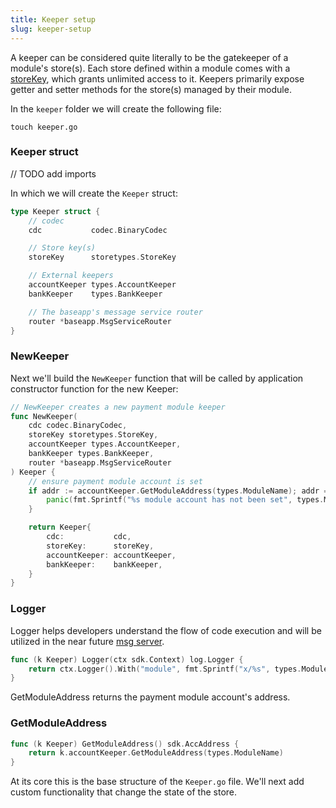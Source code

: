 ```yaml
---
title: Keeper setup
slug: keeper-setup
---
```


A keeper can be considered quite literally to be the gatekeeper of a module's store(s). Each store defined within a module comes with a [storeKey](../types/keys.md), which grants unlimited access to it. Keepers primarily expose getter and setter methods for the store(s) managed by their module.

In the `keeper` folder we will create the following file:

```
touch keeper.go
```

### Keeper struct

// TODO add imports

In which we will create the `Keeper` struct:

```Go
type Keeper struct {
    // codec
    cdc           codec.BinaryCodec

    // Store key(s)
	storeKey      storetypes.StoreKey

	// External keepers
	accountKeeper types.AccountKeeper
	bankKeeper    types.BankKeeper

	// The baseapp's message service router
	router *baseapp.MsgServiceRouter
}
```

### NewKeeper

Next we'll build the `NewKeeper` function that will be called by application constructor function for the new Keeper:

```Go
// NewKeeper creates a new payment module keeper
func NewKeeper(
	cdc codec.BinaryCodec,
    storeKey storetypes.StoreKey,
    accountKeeper types.AccountKeeper,
	bankKeeper types.BankKeeper,
	router *baseapp.MsgServiceRouter
) Keeper {
	// ensure payment module account is set
	if addr := accountKeeper.GetModuleAddress(types.ModuleName); addr == nil {
		panic(fmt.Sprintf("%s module account has not been set", types.ModuleName))
	}

	return Keeper{
		cdc:           cdc,
		storeKey:      storeKey,
		accountKeeper: accountKeeper,
		bankKeeper:    bankKeeper,
	}
}
```

### Logger

Logger helps developers understand the flow of code execution and will be utilized in the near future [msg server](./msg_server).

```Go
func (k Keeper) Logger(ctx sdk.Context) log.Logger {
	return ctx.Logger().With("module", fmt.Sprintf("x/%s", types.ModuleName))
}
```

GetModuleAddress returns the payment module account's address.

### GetModuleAddress

```Go
func (k Keeper) GetModuleAddress() sdk.AccAddress {
	return k.accountKeeper.GetModuleAddress(types.ModuleName)
}
```

At its core this is the base structure of the `Keeper.go` file. We'll next add custom functionality that change the state of the store.
